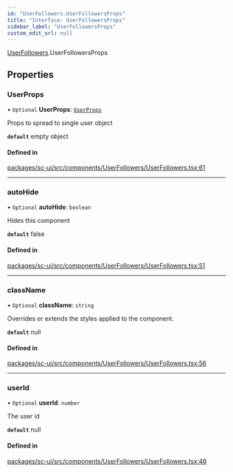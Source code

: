 ```yaml
---
id: "UserFollowers.UserFollowersProps"
title: "Interface: UserFollowersProps"
sidebar_label: "UserFollowersProps"
custom_edit_url: null
---
```


[UserFollowers](../modules/UserFollowers).UserFollowersProps

## Properties

### UserProps

• `Optional` **UserProps**: [`UserProps`](User.UserProps)

Props to spread to single user object

**`default`** empty object

#### Defined in

[packages/sc-ui/src/components/UserFollowers/UserFollowers.tsx:61](https://github.com/selfcommunity/community-ui/blob/0c5b0c7/packages/sc-ui/src/components/UserFollowers/UserFollowers.tsx#L61)

___

### autoHide

• `Optional` **autoHide**: `boolean`

Hides this component

**`default`** false

#### Defined in

[packages/sc-ui/src/components/UserFollowers/UserFollowers.tsx:51](https://github.com/selfcommunity/community-ui/blob/0c5b0c7/packages/sc-ui/src/components/UserFollowers/UserFollowers.tsx#L51)

___

### className

• `Optional` **className**: `string`

Overrides or extends the styles applied to the component.

**`default`** null

#### Defined in

[packages/sc-ui/src/components/UserFollowers/UserFollowers.tsx:56](https://github.com/selfcommunity/community-ui/blob/0c5b0c7/packages/sc-ui/src/components/UserFollowers/UserFollowers.tsx#L56)

___

### userId

• `Optional` **userId**: `number`

The user id

**`default`** null

#### Defined in

[packages/sc-ui/src/components/UserFollowers/UserFollowers.tsx:46](https://github.com/selfcommunity/community-ui/blob/0c5b0c7/packages/sc-ui/src/components/UserFollowers/UserFollowers.tsx#L46)
